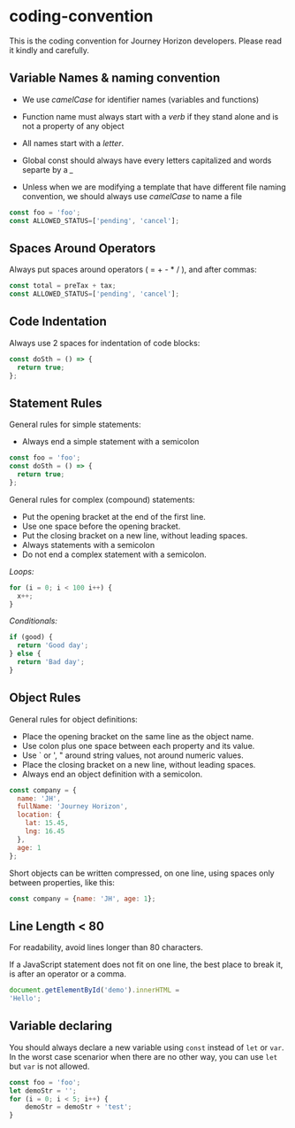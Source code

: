 # coding-convention
This is the coding convention for Journey Horizon developers. Please read it kindly and carefully.


## Variable Names & naming convention

- We use *camelCase* for identifier names (variables and functions)

- Function name must always start with a *verb* if they stand alone and is not a property of any object

- All names start with a *letter*.

- Global const should always have every letters capitalized and words separte by a *_*

- Unless when we are modifying a template that have different file naming convention, we should always use *camelCase* to name a file

```js
const foo = 'foo';
const ALLOWED_STATUS=['pending', 'cancel'];
```
## Spaces Around Operators

Always put spaces around operators ( = + - * / ), and after commas:

```js
const total = preTax + tax;
const ALLOWED_STATUS=['pending', 'cancel'];
```
## Code Indentation

Always use 2 spaces for indentation of code blocks:

```js
const doSth = () => {
  return true;
};
```
## Statement Rules

General rules for simple statements:

- Always end a simple statement with a semicolon

```js
const foo = 'foo';
const doSth = () => {
  return true;
};
```

General rules for complex (compound) statements:

- Put the opening bracket at the end of the first line.
- Use one space before the opening bracket.
- Put the closing bracket on a new line, without leading spaces.
- Always statements with a semicolon
- Do not end a complex statement with a semicolon.

*Loops:*
```js
for (i = 0; i < 100 i++) {
  x++;
}
```
*Conditionals:*
```js
if (good) {
  return 'Good day';
} else {
  return 'Bad day';
}
```
## Object Rules

General rules for object definitions:

- Place the opening bracket on the same line as the object name.
- Use colon plus one space between each property and its value.
- Use \` or ', " around string values, not around numeric values.
- Place the closing bracket on a new line, without leading spaces.
- Always end an object definition with a semicolon.

```js
const company = {
  name: 'JH',
  fullName: 'Journey Horizon',
  location: {
    lat: 15.45,
    lng: 16.45
  },
  age: 1
};
```

Short objects can be written compressed, on one line, using spaces only between properties, like this:

```js
const company = {name: 'JH', age: 1};
```

## Line Length < 80

For readability, avoid lines longer than 80 characters.

If a JavaScript statement does not fit on one line, the best place to break it, is after an operator or a comma.

```js
document.getElementById('demo').innerHTML =
'Hello';
```

## Variable declaring

You should always declare a new variable using `const` instead of `let` or `var`. In the worst case scenarior when there are no other way, you can use `let` but `var` is not allowed.

```js
const foo = 'foo';
let demoStr = '';
for (i = 0; i < 5; i++) {
    demoStr = demoStr + 'test';
}
```
